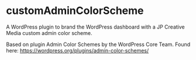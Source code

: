 # customAdminColorScheme
A WordPress plugin to brand the WordPress dashboard with a JP Creative Media custom admin color scheme.

Based on plugin Admin Color Schemes by the WordPress Core Team. Found here: https://wordpress.org/plugins/admin-color-schemes/